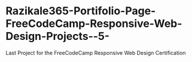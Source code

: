 # Razikale365-Portifolio-Page-FreeCodeCamp-Responsive-Web-Design-Projects--5-
Last Project for the FreeCodeCamp Responsive Web Design Certification
